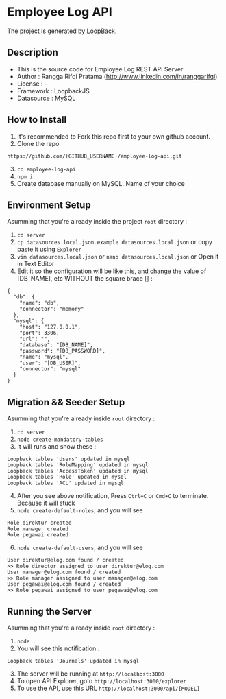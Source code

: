 # Employee Log API

The project is generated by [LoopBack](http://loopback.io).

## Description

- This is the source code for Employee Log REST API Server
- Author : Rangga Rifqi Pratama (http://www.linkedin.com/in/ranggarifqi)
- License : -
- Framework : LoopbackJS
- Datasource : MySQL

## How to Install

1. It's recommended to Fork this repo first to your own github account.
2. Clone the repo
```
https://github.com/[GITHUB_USERNAME]/employee-log-api.git
```
3. `cd employee-log-api`
4. `npm i`
5. Create database manually on MySQL. Name of your choice

## Environment Setup

Asumming that you're already inside the project `root` directory : 
1. `cd server`
2. `cp datasources.local.json.example datasources.local.json` or copy paste it using `Explorer`
3. `vim datasources.local.json` or `nano datasources.local.json` or Open it in Text Editor
4. Edit it so the configuration will be like this, and change the value of [DB_NAME], etc WITHOUT the square brace [] :
```
{
  "db": {
    "name": "db",
    "connector": "memory"
  },
  "mysql": {
    "host": "127.0.0.1",
    "port": 3306,
    "url": "",
    "database": "[DB_NAME]",
    "password": "[DB_PASSWORD]",
    "name": "mysql",
    "user": "[DB_USER]",
    "connector": "mysql"
  }
}
```

## Migration && Seeder Setup
Asumming that you're already inside `root` directory :
1. `cd server`
2. `node create-mandatory-tables`
3. It will runs and show these :
```
Loopback tables 'Users' updated in mysql
Loopback tables 'RoleMapping' updated in mysql
Loopback tables 'AccessToken' updated in mysql
Loopback tables 'Role' updated in mysql
Loopback tables 'ACL' updated in mysql
```
4. After you see above notification, Press `Ctrl+C` or `Cmd+C` to terminate. Because it will stuck
5. `node create-default-roles`, and you will see
```
Role direktur created
Role manager created
Role pegawai created
```
6. `node create-default-users`, and you will see
```
User direktur@elog.com found / created
>> Role director assigned to user direktur@elog.com
User manager@elog.com found / created
>> Role manager assigned to user manager@elog.com
User pegawai@elog.com found / created
>> Role pegawai assigned to user pegawai@elog.com
```

## Running the Server
Asumming that you're already inside `root` directory :
1. `node .`
2. You will see this notification : 
```
Loopback tables 'Journals' updated in mysql
```
3. The server will be running at `http://localhost:3000`
4. To open API Explorer, goto `http://localhost:3000/explorer`
5. To use the API, use this URL `http://localhost:3000/api/[MODEL]`
